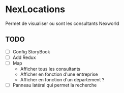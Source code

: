 # NexLocations

Permet de visualiser ou sont les consultants Nexworld

## TODO
- [ ] Config StoryBook
- [ ] Add Redux
- [ ] Map
  - Afficher tous les consultants
  - Afficher en fonction d'une entreprise
  - Afficher en fonction d'un département ?
- [ ] Panneau latéral qui permet la recherche
